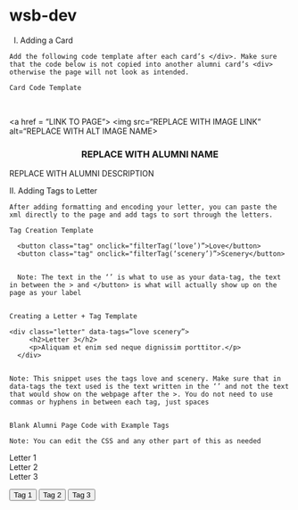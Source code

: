 # wsb-dev
 
I. Adding a Card

	Add the following code template after each card’s </div>. Make sure that the code below is not copied into another alumni card’s <div> otherwise the page will not look as intended.

	Card Code Template
 
      <div class="card"> 
        <a href = “LINK TO PAGE“>
        <img src=“REPLACE WITH IMAGE LINK“ alt=“REPLACE WITH ALT IMAGE NAME>
        <h3 style = "text-align: center" >REPLACE WITH ALUMNI NAME</h3>
        <p>REPLACE WITH ALUMNI DESCRIPTION</p>
        </a>
      </div>


II. Adding Tags to Letter

	After adding formatting and encoding your letter, you can paste the xml directly to the page and add tags to sort through the letters.

	Tag Creation Template

      <button class="tag" onclick="filterTag(‘love’)”>Love</button>
      <button class="tag" onclick="filterTag(‘scenery’)”>Scenery</button>

	   
	  Note: The text in the ‘’ is what to use as your data-tag, the text in between the > and </button> is what will actually show up on the page as your label


	Creating a Letter + Tag Template

	<div class="letter" data-tags=“love scenery”>
         <h2>Letter 3</h2>
         <p>Aliquam et enim sed neque dignissim porttitor.</p>
      </div>


	Note: This snippet uses the tags love and scenery. Make sure that in data-tags the text used is the text written in the ‘’ and not the text that would show on the webpage after the >. You do not need to use commas or hyphens in between each tag, just spaces


	Blank Alumni Page Code with Example Tags

	Note: You can edit the CSS and any other part of this as needed

		
		
<div class="letter">
    <div class="letter-item" data-tags="tag1 tag2">Letter 1</div>
    <div class="letter-item" data-tags="tag2 tag3">Letter 2</div>
    <div class="letter-item" data-tags="tag1 tag3">Letter 3</div>
</div>

<button onclick="filterLetters('tag1')">Tag 1</button>
<button onclick="filterLetters('tag2')">Tag 2</button>
<button onclick="filterLetters('tag3')">Tag 3</button>

<script>
function filterLetters(tag) {
    var letters = document.getElementsByClassName("letter-item");
    for (var i = 0; i < letters.length; i++) {
        var tags = letters[i].dataset.tags.split(" ");
        if (tags.includes(tag)) {
            letters[i].classList.remove("hidden");
        } else {
            letters[i].classList.add("hidden");
        }
    }
}
</script>

<style>
.hidden {
    display: none;
}
</style>


</body>
</html>

	
	



